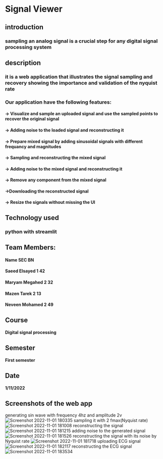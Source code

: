 # Signal Viewer
## introduction 
### sampling an analog signal is a crucial step for any digital signal processing system 
## description 
### it is a web application that illustrates the signal sampling and recovery showing the importance and validation of the nyquist rate
### Our application have the following features:
#### -> Visualize and sample an uploaded signal and use the sampled points to recover the original signal
#### -> Adding noise to the loaded signal and reconstructing it
#### -> Prepare mixed signal by adding sinusoidal signals with different frequancy and magnitudes 
#### -> Sampling and reconstructing the mixed signal
#### -> Adding noise to the mixed signal and reconstructing it
#### -> Remove any component from the mixed signal
#### ->Downloading the reconstructed signal 
#### -> Resize the signals without missing the UI
## Technology used 
### python with streamlit
## Team Members:
#### Name              SEC        BN       
#### Saeed Elsayed      1         42
####  Maryam Megahed    2         32
####  Mazen Tarek       2         13
####  Neveen Mohamed    2         49
## Course
#### Digital signal processing
## Semester
#### First semester
## Date
#### 1/11/2022


## Screenshots of the web app
generating sin wave with frequency 4hz and amplitude 2v 
![Screenshot 2022-11-01 180335](https://user-images.githubusercontent.com/92316869/199279986-e0faf0f2-4f02-46d3-9f7d-b4de2fe9c164.png)
sampling it with 2 fmax(Nyquist rate)
![Screenshot 2022-11-01 181008](https://user-images.githubusercontent.com/92316869/199281708-43bbdda2-a048-4792-8dc8-94b70aff34d8.png)
reconstructing the signal
![Screenshot 2022-11-01 181215](https://user-images.githubusercontent.com/92316869/199282014-4d7f8b9c-166c-4c04-89a6-88eda4bd3a14.png)
adding noise to the generated signal
![Screenshot 2022-11-01 181526](https://user-images.githubusercontent.com/92316869/199282599-b53323a2-40ee-48dd-8269-daccc74a6c5b.png)
reconstructing the signal with its noise by Nyquist rate
![Screenshot 2022-11-01 181718](https://user-images.githubusercontent.com/92316869/199283137-6d368efd-47a2-4617-929f-27f9aa547375.png)
uploading ECG signal
![Screenshot 2022-11-01 182117](https://user-images.githubusercontent.com/92316869/199285467-4fbcf781-1a7d-4ac9-8beb-827ce235b639.png)
reconstructing the ECG signal
![Screenshot 2022-11-01 183534](https://user-images.githubusercontent.com/92316869/199287196-d3df19af-fa2c-4ca6-ac69-3f2aa65b0ce1.png)







